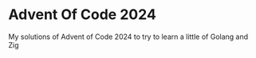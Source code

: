 # Advent Of Code 2024

My solutions of Advent of Code 2024 to try to learn a little of Golang and Zig
